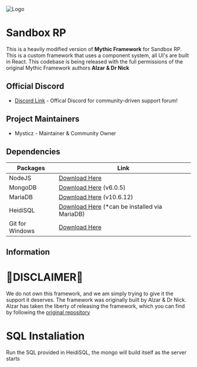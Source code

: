 ![Logo](https://i.ibb.co/Tm01NWq/banner.png)
# Sandbox RP
This is a heavily modified version of **Mythic Framework** for Sandbox RP. This is a custom framework that uses a component system, all UI's are built in React. This codebase is being released with the full permissions of the original Mythic Framework authors **Alzar & Dr Nick**


## Official Discord
- [Discord Link](https://discord.gg/7MkRAjPkW2) - Offical Discord for community-driven support forum!



## Project Maintainers
- Mysticz - Maintainer & Community Owner


## Dependencies

| Packages          | Link                                                                |
| ----------------- | ------------------------------------------------------------------ |
| NodeJS | [Download Here](https://nodejs.org/en/download?text=+) |
| MongoDB | [Download Here](https://www.mongodb.com/try/download/community) (v6.0.5) |
| MariaDB | [Download Here](https://mariadb.org/download/?t=mariadb&p=mariadb&r=10.6.12&os=windows&cpu=x86_64&pkg=msi&m=acorn) (v10.6.12)
| HeidiSQL | [Download Here](https://www.heidisql.com/download.php) (*can be installed via MariaDB)
| Git for Windows | [Download Here](https://git-scm.com/download/win)


## Information

# 🚧DISCLAIMER🚧
We do not own this framework, and we am simply trying to give it the support it deserves. The framework was originally built by Alzar & Dr Nick. Alzar has taken the liberty of releasing the framework, which you can find by following the [original repository](https://github.com/BadCodesGG/sandbox-fivem) 


# SQL Instaliation
Run the SQL provided in HeidiSQL, the mongo will build itself as the server starts

